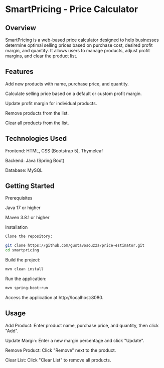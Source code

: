 # SmartPricing - Price Calculator
## Overview

SmartPricing is a web-based price calculator designed to help businesses determine optimal selling prices based on purchase cost, desired profit margin, and quantity. It allows users to manage products, adjust profit margins, and clear the product list.

## Features

Add new products with name, purchase price, and quantity.

Calculate selling price based on a default or custom profit margin.

Update profit margin for individual products.

Remove products from the list.

Clear all products from the list.

## Technologies Used

Frontend: HTML, CSS (Bootstrap 5), Thymeleaf

Backend: Java (Spring Boot)

Database: MySQL

## Getting Started
Prerequisites

Java 17 or higher

Maven 3.8.1 or higher

Installation
```bash
Clone the repository:

git clone https://github.com/gustavosouzza/price-estimator.git
cd smartpricing
```

Build the project:
```bash
mvn clean install
```

Run the application:
```bash
mvn spring-boot:run
```

Access the application at http://localhost:8080.

## Usage

Add Product: Enter product name, purchase price, and quantity, then click "Add".

Update Margin: Enter a new margin percentage and click "Update".

Remove Product: Click "Remove" next to the product.

Clear List: Click "Clear List" to remove all products.
